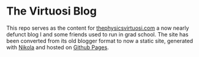 # The Virtuosi Blog

This repo serves as the content for [thephysicsvirtuosi.com](http://thephysicsvirtuosi.com)
a now nearly defunct blog I and some friends used to run in grad school. The site has been
converted from its old blogger format to now a static site, generated with [Nikola](https://getnikola.com/)
and hosted on [Github Pages](https://pages.github.com).
